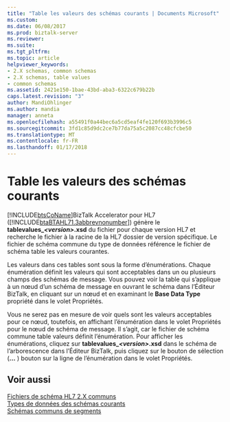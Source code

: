 ```yaml
---
title: "Table les valeurs des schémas courants | Documents Microsoft"
ms.custom: 
ms.date: 06/08/2017
ms.prod: biztalk-server
ms.reviewer: 
ms.suite: 
ms.tgt_pltfrm: 
ms.topic: article
helpviewer_keywords:
- 2.X schemas, common schemas
- 2.X schemas, table values
- common schemas
ms.assetid: 2421e150-1bae-43bd-aba3-6322c679b22b
caps.latest.revision: "3"
author: MandiOhlinger
ms.author: mandia
manager: anneta
ms.openlocfilehash: a55491f0a44bec6a5cd5eaf4fe120f693b3996c5
ms.sourcegitcommit: 3fd1c85d9dc2ce7b77da75a5c2087cc48cfcbe50
ms.translationtype: MT
ms.contentlocale: fr-FR
ms.lasthandoff: 01/17/2018
---
```

# <a name="table-values-common-schemas"></a>Table les valeurs des schémas courants
[!INCLUDE[btsCoName](../../includes/btsconame-md.md)]BizTalk Accelerator pour HL7 ([!INCLUDE[btaBTAHL71.3abbrevnonumber](../../includes/btabtahl71-3abbrevnonumber-md.md)]) génère le **tablevalues_*\<version\>*.xsd** du fichier pour chaque version HL7 et recherche le fichier à la racine de la HL7 dossier de version spécifique. Le fichier de schéma commune du type de données référence le fichier de schéma table les valeurs courantes.  
  
 Les valeurs dans ces tables sont sous la forme d’énumérations. Chaque énumération définit les valeurs qui sont acceptables dans un ou plusieurs champs des schémas de message. Vous pouvez voir la table qui s’applique à un nœud d’un schéma de message en ouvrant le schéma dans l’Éditeur BizTalk, en cliquant sur un nœud et en examinant le **Base Data Type** propriété dans le volet Propriétés.  
  
 Vous ne serez pas en mesure de voir quels sont les valeurs acceptables pour ce nœud, toutefois, en affichant l’énumération dans le volet Propriétés pour le nœud de schéma de message. Il s’agit, car le fichier de schéma commune table valeurs définit l’énumération. Pour afficher les énumérations, cliquez sur **tablevalues_*\<version\>*.xsd** dans le schéma de l’arborescence dans l’Éditeur BizTalk, puis cliquez sur le bouton de sélection (**...** ) bouton sur la ligne de l’énumération dans le volet Propriétés.  
  
## <a name="see-also"></a>Voir aussi  
 [Fichiers de schéma HL7 2.X communs](../../adapters-and-accelerators/accelerator-hl7/hl7-2-x-common-schema-files.md)   
 [Types de données des schémas courants](../../adapters-and-accelerators/accelerator-hl7/data-types-common-schemas.md)   
 [Schémas communs de segments](../../adapters-and-accelerators/accelerator-hl7/segments-common-schemas.md)